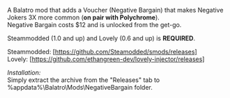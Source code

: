 A Balatro mod that adds a Voucher (Negative Bargain) that makes Negative Jokers 3X more common (**on pair with Polychrome**).<br>
Negative Bargain costs $12 and is unlocked from the get-go.<br>

Steammodded (1.0 and up) and Lovely (0.6 and up) is **REQUIRED**.<br>

Steammodded: [https://github.com/Steamodded/smods/releases]<br>
Lovely: [https://github.com/ethangreen-dev/lovely-injector/releases]

*Installation:<br>*
Simply extract the archive from the "Releases" tab to %appdata%\Balatro\Mods\NegativeBargain folder.
